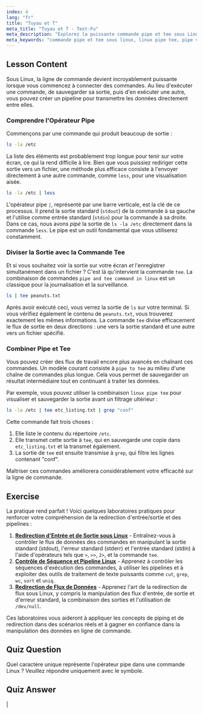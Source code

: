 ```yaml
---
index: 4
lang: "fr"
title: "Tuyau et T"
meta_title: "Tuyau et T - Text-Fu"
meta_description: "Explorez la puissante commande pipe et tee sous Linux. Apprenez à chaîner des commandes avec la combinaison pipe tee de Linux et à rediriger la sortie à la fois vers l'écran et un fichier. Ce guide explique comment utiliser pipe vers tee pour un flux de données en ligne de commande avancé."
meta_keywords: "commande pipe et tee sous linux, linux pipe tee, pipe vers tee, pipe Linux, commande tee, stdout, stdin, redirection ligne de commande, tutoriel Linux"
---
```


## Lesson Content

Sous Linux, la ligne de commande devient incroyablement puissante lorsque vous commencez à connecter des commandes. Au lieu d'exécuter une commande, de sauvegarder sa sortie, puis d'en exécuter une autre, vous pouvez créer un pipeline pour transmettre les données directement entre elles.

### Comprendre l'Opérateur Pipe

Commençons par une commande qui produit beaucoup de sortie :

```bash
ls -la /etc
```

La liste des éléments est probablement trop longue pour tenir sur votre écran, ce qui la rend difficile à lire. Bien que vous puissiez rediriger cette sortie vers un fichier, une méthode plus efficace consiste à l'envoyer directement à une autre commande, comme `less`, pour une visualisation aisée.

```bash
ls -la /etc | less
```

L'opérateur pipe `|`, représenté par une barre verticale, est la clé de ce processus. Il prend la sortie standard (`stdout`) de la commande à sa gauche et l'utilise comme entrée standard (`stdin`) pour la commande à sa droite. Dans ce cas, nous avons _pipé_ la sortie de `ls -la /etc` directement dans la commande `less`. Le pipe est un outil fondamental que vous utiliserez constamment.

### Diviser la Sortie avec la Commande Tee

Et si vous souhaitez voir la sortie sur votre écran _et_ l'enregistrer simultanément dans un fichier ? C'est là qu'intervient la commande `tee`. La combinaison de commandes `pipe and tee command in linux` est un classique pour la journalisation et la surveillance.

```bash
ls | tee peanuts.txt
```

Après avoir exécuté ceci, vous verrez la sortie de `ls` sur votre terminal. Si vous vérifiez également le contenu de `peanuts.txt`, vous trouverez exactement les mêmes informations. La commande `tee` divise efficacement le flux de sortie en deux directions : une vers la sortie standard et une autre vers un fichier spécifié.

### Combiner Pipe et Tee

Vous pouvez créer des flux de travail encore plus avancés en chaînant ces commandes. Un modèle courant consiste à `pipe to tee` au milieu d'une chaîne de commandes plus longue. Cela vous permet de sauvegarder un résultat intermédiaire tout en continuant à traiter les données.

Par exemple, vous pouvez utiliser la combinaison `linux pipe tee` pour visualiser et sauvegarder la sortie avant un filtrage ultérieur :

```bash
ls -la /etc | tee etc_listing.txt | grep "conf"
```

Cette commande fait trois choses :

1. Elle liste le contenu du répertoire `/etc`.
2. Elle transmet cette sortie à `tee`, qui en sauvegarde une copie dans `etc_listing.txt` et la transmet également.
3. La sortie de `tee` est ensuite transmise à `grep`, qui filtre les lignes contenant "conf".

Maîtriser ces commandes améliorera considérablement votre efficacité sur la ligne de commande.

## Exercise

La pratique rend parfait ! Voici quelques laboratoires pratiques pour renforcer votre compréhension de la redirection d'entrée/sortie et des pipelines :

1. **[Redirection d'Entrée et de Sortie sous Linux](https://labex.io/fr/labs/comptia-redirecting-input-and-output-in-linux-590840)** - Entraînez-vous à contrôler le flux de données des commandes en manipulant la sortie standard (stdout), l'erreur standard (stderr) et l'entrée standard (stdin) à l'aide d'opérateurs tels que `>`, `>>`, `2>`, et la commande `tee`.
2. **[Contrôle de Séquence et Pipeline Linux](https://labex.io/fr/labs/linux-sequence-control-and-pipeline-17994)** - Apprenez à contrôler les séquences d'exécution des commandes, à utiliser les pipelines et à exploiter des outils de traitement de texte puissants comme `cut`, `grep`, `wc`, `sort` et `uniq`.
3. **[Redirection de Flux de Données](https://labex.io/fr/labs/linux-data-stream-redirection-17995)** - Apprenez l'art de la redirection de flux sous Linux, y compris la manipulation des flux d'entrée, de sortie et d'erreur standard, la combinaison des sorties et l'utilisation de `/dev/null`.

Ces laboratoires vous aideront à appliquer les concepts de piping et de redirection dans des scénarios réels et à gagner en confiance dans la manipulation des données en ligne de commande.

## Quiz Question

Quel caractère unique représente l'opérateur pipe dans une commande Linux ? Veuillez répondre uniquement avec le symbole.

## Quiz Answer

|
